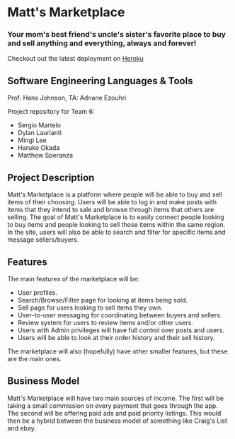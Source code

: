 # Matt's Marketplace
### Your mom's best friend's uncle's sister's favorite place to buy and sell anything and everything, always and forever!

Checkout out the latest deployment on [Heroku](https://matts-marketplace-sprint1-b1b217c5f325.herokuapp.com)

## Software Engineering Languages & Tools

Prof: Hans Johnson, TA: Adnane Ezouhri

Project repository for Team 6:
- Sergio Martelo
- Dylan Laurianti
- Mingi Lee
- Haruko Okada
- Matthew Speranza

## Project Description
Matt's Marketplace is a platform where people will be able to buy
and sell items of their choosing. Users will be able to log in and make 
posts with items that they intend to sale and browse through items that 
others are selling. The goal of Matt's Marketplace is to easily connect 
people looking to buy items and people looking to sell those items within
the same region. In the site, users will also be able to search and filter
for specific items and message sellers/buyers.

## Features
The main features of the marketplace will be:
- User profiles.
- Search/Browse/Filter page for looking at items being sold.
- Sell page for users looking to sell items they own.
- User-to-user messaging for coordinating between buyers and sellers.
- Review system for users to review items and/or other users.
- Users with Admin privileges will have full control over posts and users.
- Users will be able to look at their order history and their sell history.

The marketplace will also (hopefully) have other smaller features, 
but these are the main ones.

## Business Model
Matt's Marketplace will have two main sources of income. 
The first will be taking a small commission on every payment that goes through the app.
The second will be offering paid ads and paid priority listings.
This would then be a hybrid between the business model of something like Craig's List and ebay.
